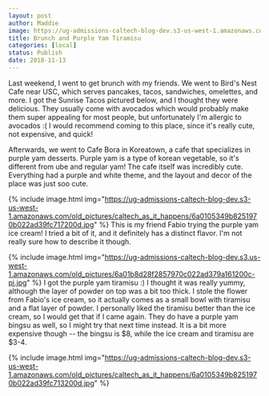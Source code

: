```yaml
---
layout: post
author: Maddie
image: https://ug-admissions-caltech-blog-dev.s3-us-west-1.amazonaws.com/old_pictures/caltech_as_it_happens/6a0105349b8251970b022ad39fc727200d.jpg
title: Brunch and Purple Yam Tiramisu
categories: [local]
status: Publish
date: 2018-11-13
---
```


Last weekend, I went to get brunch with my friends. We went to Bird's Nest Cafe near USC, which serves pancakes, tacos, sandwiches, omelettes, and more. I got the Sunrise Tacos pictured below, and I thought they were delicious. They usually come with avocados which would probably make them super appealing for most people, but unfortunately I'm allergic to avocados :( I would recommend coming to this place, since it's really cute, not expensive, and quick!

Afterwards, we went to Cafe Bora in Koreatown, a cafe that specializes in purple yam desserts. Purple yam is a type of korean vegetable, so it's different from ube and regular yam! The cafe itself was incredibly cute. Everything had a purple and white theme, and the layout and decor of the place was just soo cute.


{% include image.html img="https://ug-admissions-caltech-blog-dev.s3-us-west-1.amazonaws.com/old_pictures/caltech_as_it_happens/6a0105349b8251970b022ad39fc717200d.jpg" %}
This is my friend Fabio trying the purple yam ice cream! I tried a bit of it, and it definitely has a distinct flavor. I'm not really sure how to describe it though.


{% include image.html img="https://ug-admissions-caltech-blog-dev.s3.us-west-1.amazonaws.com/old_pictures/6a01b8d28f2857970c022ad379a161200c-pi.jpg" %}
I got the purple yam tiramisu :) I thought it was really yummy, although the layer of powder on top was a bit too thick. I stole the flower from Fabio's ice cream, so it actually comes as a small bowl with tiramisu and a flat layer of powder. I personally liked the tiramisu better than the ice cream, so I would get that if I came again. They do have a purple yam bingsu as well, so I might try that next time instead. It is a bit more expensive though -- the bingsu is $8, while the ice cream and tiramisu are $3-4.


{% include image.html img="https://ug-admissions-caltech-blog-dev.s3-us-west-1.amazonaws.com/old_pictures/caltech_as_it_happens/6a0105349b8251970b022ad39fc713200d.jpg" %}
